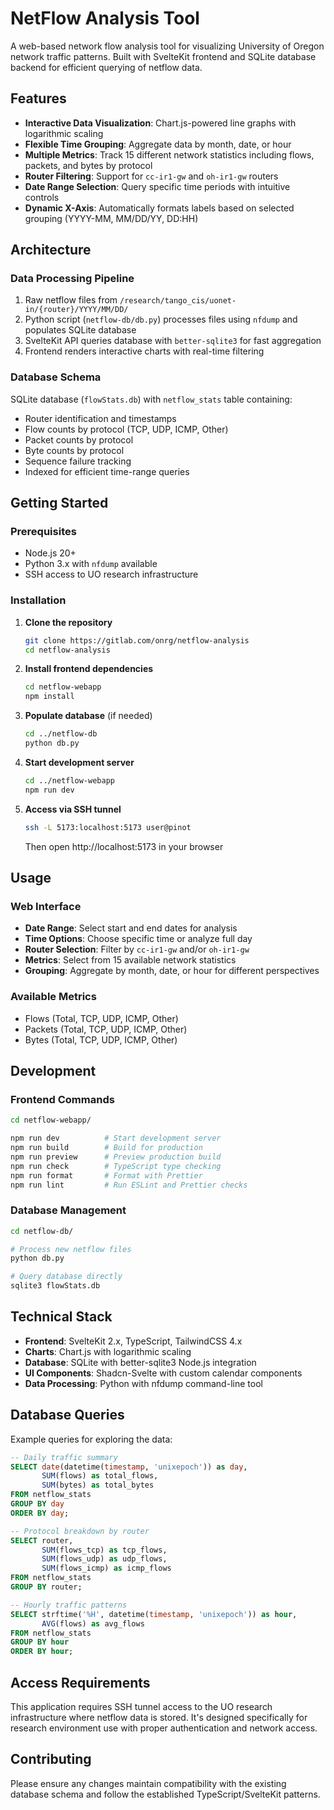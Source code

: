 # NetFlow Analysis Tool

A web-based network flow analysis tool for visualizing University of Oregon network traffic patterns. Built with SvelteKit frontend and SQLite database backend for efficient querying of netflow data.

## Features

- **Interactive Data Visualization**: Chart.js-powered line graphs with logarithmic scaling
- **Flexible Time Grouping**: Aggregate data by month, date, or hour
- **Multiple Metrics**: Track 15 different network statistics including flows, packets, and bytes by protocol
- **Router Filtering**: Support for `cc-ir1-gw` and `oh-ir1-gw` routers
- **Date Range Selection**: Query specific time periods with intuitive controls
- **Dynamic X-Axis**: Automatically formats labels based on selected grouping (YYYY-MM, MM/DD/YY, DD:HH)

## Architecture

### Data Processing Pipeline

1. Raw netflow files from `/research/tango_cis/uonet-in/{router}/YYYY/MM/DD/`
2. Python script (`netflow-db/db.py`) processes files using `nfdump` and populates SQLite database
3. SvelteKit API queries database with `better-sqlite3` for fast aggregation
4. Frontend renders interactive charts with real-time filtering

### Database Schema

SQLite database (`flowStats.db`) with `netflow_stats` table containing:

- Router identification and timestamps
- Flow counts by protocol (TCP, UDP, ICMP, Other)
- Packet counts by protocol
- Byte counts by protocol
- Sequence failure tracking
- Indexed for efficient time-range queries

## Getting Started

### Prerequisites

- Node.js 20+
- Python 3.x with `nfdump` available
- SSH access to UO research infrastructure

### Installation

1. **Clone the repository**

   ```bash
   git clone https://gitlab.com/onrg/netflow-analysis
   cd netflow-analysis
   ```

2. **Install frontend dependencies**

   ```bash
   cd netflow-webapp
   npm install
   ```

3. **Populate database** (if needed)

   ```bash
   cd ../netflow-db
   python db.py
   ```

4. **Start development server**

   ```bash
   cd ../netflow-webapp
   npm run dev
   ```

5. **Access via SSH tunnel**
   ```bash
   ssh -L 5173:localhost:5173 user@pinot
   ```
   Then open http://localhost:5173 in your browser

## Usage

### Web Interface

- **Date Range**: Select start and end dates for analysis
- **Time Options**: Choose specific time or analyze full day
- **Router Selection**: Filter by `cc-ir1-gw` and/or `oh-ir1-gw`
- **Metrics**: Select from 15 available network statistics
- **Grouping**: Aggregate by month, date, or hour for different perspectives

### Available Metrics

- Flows (Total, TCP, UDP, ICMP, Other)
- Packets (Total, TCP, UDP, ICMP, Other)
- Bytes (Total, TCP, UDP, ICMP, Other)

## Development

### Frontend Commands

```bash
cd netflow-webapp/

npm run dev          # Start development server
npm run build        # Build for production
npm run preview      # Preview production build
npm run check        # TypeScript type checking
npm run format       # Format with Prettier
npm run lint         # Run ESLint and Prettier checks
```

### Database Management

```bash
cd netflow-db/

# Process new netflow files
python db.py

# Query database directly
sqlite3 flowStats.db
```

## Technical Stack

- **Frontend**: SvelteKit 2.x, TypeScript, TailwindCSS 4.x
- **Charts**: Chart.js with logarithmic scaling
- **Database**: SQLite with better-sqlite3 Node.js integration
- **UI Components**: Shadcn-Svelte with custom calendar components
- **Data Processing**: Python with nfdump command-line tool

## Database Queries

Example queries for exploring the data:

```sql
-- Daily traffic summary
SELECT date(datetime(timestamp, 'unixepoch')) as day,
       SUM(flows) as total_flows,
       SUM(bytes) as total_bytes
FROM netflow_stats
GROUP BY day
ORDER BY day;

-- Protocol breakdown by router
SELECT router,
       SUM(flows_tcp) as tcp_flows,
       SUM(flows_udp) as udp_flows,
       SUM(flows_icmp) as icmp_flows
FROM netflow_stats
GROUP BY router;

-- Hourly traffic patterns
SELECT strftime('%H', datetime(timestamp, 'unixepoch')) as hour,
       AVG(flows) as avg_flows
FROM netflow_stats
GROUP BY hour
ORDER BY hour;
```

## Access Requirements

This application requires SSH tunnel access to the UO research infrastructure where netflow data is stored. It's designed specifically for research environment use with proper authentication and network access.

## Contributing

Please ensure any changes maintain compatibility with the existing database schema and follow the established TypeScript/SvelteKit patterns.
